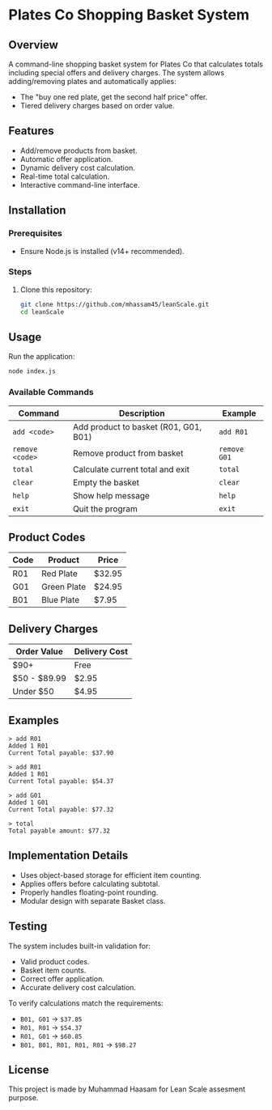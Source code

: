 # Plates Co Shopping Basket System

## Overview
A command-line shopping basket system for Plates Co that calculates totals including special offers and delivery charges. The system allows adding/removing plates and automatically applies:

- The "buy one red plate, get the second half price" offer.
- Tiered delivery charges based on order value.

## Features
- Add/remove products from basket.
- Automatic offer application.
- Dynamic delivery cost calculation.
- Real-time total calculation.
- Interactive command-line interface.

## Installation
### Prerequisites
- Ensure Node.js is installed (v14+ recommended).

### Steps
1. Clone this repository:
   ```sh
   git clone https://github.com/mhassam45/leanScale.git
   cd leanScale
   ```

## Usage
Run the application:
   ```sh
   node index.js
   ```

### Available Commands
| Command | Description | Example |
|---------|-------------|---------|
| `add <code>` | Add product to basket (R01, G01, B01) | `add R01` |
| `remove <code>` | Remove product from basket | `remove G01` |
| `total` | Calculate current total and exit | `total` |
| `clear` | Empty the basket | `clear` |
| `help` | Show help message | `help` |
| `exit` | Quit the program | `exit` |

## Product Codes
| Code | Product | Price |
|------|---------|-------|
| R01  | Red Plate | $32.95 |
| G01  | Green Plate | $24.95 |
| B01  | Blue Plate | $7.95 |

## Delivery Charges
| Order Value | Delivery Cost |
|------------|--------------|
| $90+ | Free |
| $50 - $89.99 | $2.95 |
| Under $50 | $4.95 |

## Examples
```
> add R01
Added 1 R01
Current Total payable: $37.90

> add R01
Added 1 R01
Current Total payable: $54.37

> add G01
Added 1 G01
Current Total payable: $77.32

> total
Total payable amount: $77.32
```

## Implementation Details
- Uses object-based storage for efficient item counting.
- Applies offers before calculating subtotal.
- Properly handles floating-point rounding.
- Modular design with separate Basket class.

## Testing
The system includes built-in validation for:
- Valid product codes.
- Basket item counts.
- Correct offer application.
- Accurate delivery cost calculation.

To verify calculations match the requirements:
- `B01, G01` → `$37.85`
- `R01, R01` → `$54.37`
- `R01, G01` → `$60.85`
- `B01, B01, R01, R01, R01` → `$98.27`

## License
This project is made by Muhammad Haasam for Lean Scale assesment purpose.

